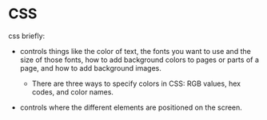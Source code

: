 # CSS

css briefly:

- controls things like the color of text, the
fonts you want to use and the
size of those fonts, how to add
background colors to pages or
parts of a page, and how to add
background images.
  - There are three ways to specify colors in CSS:
RGB values, hex codes, and color names.

- controls where
the different elements are
positioned on the screen.


